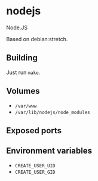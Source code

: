 # nodejs

Node.JS

Based on debian:stretch.

## Building

Just run `make`.

## Volumes

* `/var/www`
* `/var/lib/nodejs/node_modules`

## Exposed ports

## Environment variables

* `CREATE_USER_UID`
* `CREATE_USER_GID`
